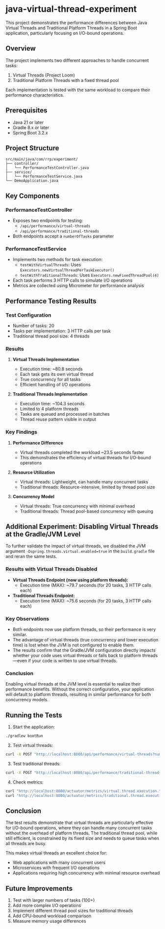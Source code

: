 # java-virtual-thread-experiment

This project demonstrates the performance differences between Java Virtual Threads and Traditional Platform Threads in a Spring Boot application, particularly focusing on I/O-bound operations.

## Overview

The project implements two different approaches to handle concurrent tasks:
1. Virtual Threads (Project Loom)
2. Traditional Platform Threads with a fixed thread pool

Each implementation is tested with the same workload to compare their performance characteristics.

## Prerequisites

- Java 21 or later
- Gradle 8.x or later
- Spring Boot 3.2.x

## Project Structure

```
src/main/java/com/rrp/experiment/
├── controller/
│   └── PerformanceTestController.java
├── service/
│   └── PerformanceTestService.java
└── DemoApplication.java
```

## Key Components

### PerformanceTestController
- Exposes two endpoints for testing:
  - `/api/performance/virtual-threads`
  - `/api/performance/traditional-threads`
- Both endpoints accept a `numberOfTasks` parameter

### PerformanceTestService
- Implements two methods for task execution:
  - `testWithVirtualThreads`: Uses `Executors.newVirtualThreadPerTaskExecutor()`
  - `testWithTraditionalThreads`: Uses `Executors.newFixedThreadPool(4)`
- Each task performs 3 HTTP calls to simulate I/O operations
- Metrics are collected using Micrometer for performance analysis

## Performance Testing Results

### Test Configuration
- Number of tasks: 20
- Tasks per implementation: 3 HTTP calls per task
- Traditional thread pool size: 4 threads

### Results
1. **Virtual Threads Implementation**
   - Execution time: ~80.8 seconds
   - Each task gets its own virtual thread
   - True concurrency for all tasks
   - Efficient handling of I/O operations

2. **Traditional Threads Implementation**
   - Execution time: ~104.3 seconds
   - Limited to 4 platform threads
   - Tasks are queued and processed in batches
   - Thread reuse pattern visible in output

### Key Findings
1. **Performance Difference**
   - Virtual threads completed the workload ~23.5 seconds faster
   - This demonstrates the efficiency of virtual threads for I/O-bound operations

2. **Resource Utilization**
   - Virtual threads: Lightweight, can handle many concurrent tasks
   - Traditional threads: Resource-intensive, limited by thread pool size

3. **Concurrency Model**
   - Virtual threads: True concurrency with minimal overhead
   - Traditional threads: Thread pool-based concurrency with queuing

## Additional Experiment: Disabling Virtual Threads at the Gradle/JVM Level

To further validate the impact of virtual threads, we disabled the JVM argument `-Dspring.threads.virtual.enabled=true` in the `build.gradle` file and reran the same tests.

### Results with Virtual Threads Disabled
- **Virtual Threads Endpoint (now using platform threads):**
  - Execution time (MAX): ~79.7 seconds (for 20 tasks, 3 HTTP calls each)
- **Traditional Threads Endpoint:**
  - Execution time (MAX): ~75.6 seconds (for 20 tasks, 3 HTTP calls each)

### Key Observations
- Both endpoints now use platform threads, so their performance is very similar.
- The advantage of virtual threads (true concurrency and lower execution time) is lost when the JVM is not configured to enable them.
- The results confirm that the Gradle/JVM configuration directly impacts whether your code uses virtual threads or falls back to platform threads—even if your code is written to use virtual threads.

### Conclusion
Enabling virtual threads at the JVM level is essential to realize their performance benefits. Without the correct configuration, your application will default to platform threads, resulting in similar performance for both concurrency models.

## Running the Tests

1. Start the application:
```bash
./gradlew bootRun
```

2. Test virtual threads:
```bash
curl -X POST "http://localhost:8080/api/performance/virtual-threads?numberOfTasks=20"
```

3. Test traditional threads:
```bash
curl -X POST "http://localhost:8080/api/performance/traditional-threads?numberOfTasks=20"
```

4. Check metrics:
```bash
curl "http://localhost:8080/actuator/metrics/virtual.thread.execution.time"
curl "http://localhost:8080/actuator/metrics/traditional.thread.execution.time"
```

## Conclusion

The test results demonstrate that virtual threads are particularly effective for I/O-bound operations, where they can handle many concurrent tasks without the overhead of platform threads. The traditional thread pool, while still efficient, is constrained by its fixed size and needs to queue tasks when all threads are busy.

This makes virtual threads an excellent choice for:
- Web applications with many concurrent users
- Microservices with frequent I/O operations
- Applications requiring high concurrency with minimal resource overhead

## Future Improvements

1. Test with larger numbers of tasks (100+)
2. Add more complex I/O operations
3. Implement different thread pool sizes for traditional threads
4. Add CPU-bound workload comparison
5. Measure memory usage differences